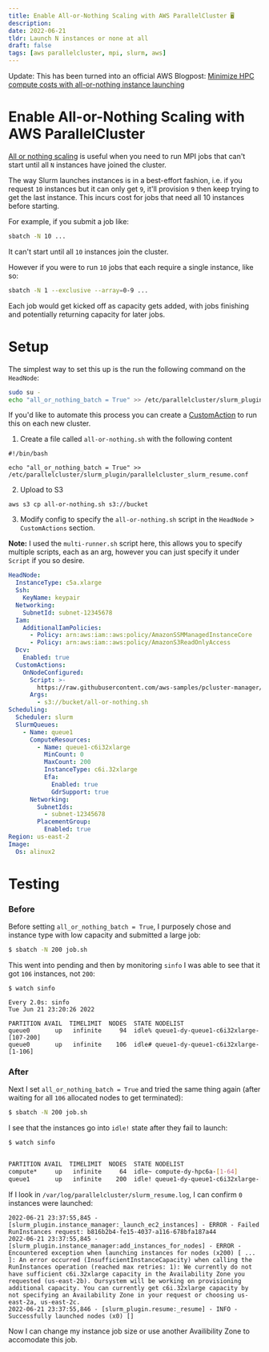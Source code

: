 ```yaml
---
title: Enable All-or-Nothing Scaling with AWS ParallelCluster 🖥
description:
date: 2022-06-21
tldr: Launch N instances or none at all
draft: false
tags: [aws parallelcluster, mpi, slurm, aws]
---
```


Update: This has been turned into an official AWS Blogpost: [Minimize HPC compute costs with all-or-nothing instance launching
](https://aws.amazon.com/blogs/hpc/minimize-hpc-compute-costs-with-all-or-nothing-instance-launching/)

# Enable All-or-Nothing Scaling with AWS ParallelCluster

[All or nothing scaling](https://github.com/aws/aws-parallelcluster/wiki/Configuring-all_or_nothing_batch-launches) is useful when you need to run MPI jobs that can't start until all `N` instances have joined the cluster.

The way Slurm launches instances is in a best-effort fashion, i.e. if you request `10` instances but it can only get `9`, it'll provision `9` then keep trying to get the last instance. This incurs cost for jobs that need all 10 instances before starting.

For example, if you submit a job like:

```bash
sbatch -N 10 ...
```

It can't start until all `10` instances join the cluster. 

However if you were to run `10` jobs that each require a single instance, like so:

```bash
sbatch -N 1 --exclusive --array=0-9 ...
```

Each job would get kicked off as capacity gets added, with jobs finishing and potentially returning capacity for later jobs.

# Setup

The simplest way to set this up is the run the following command on the `HeadNode`:

```bash
sudo su -
echo "all_or_nothing_batch = True" >> /etc/parallelcluster/slurm_plugin/parallelcluster_slurm_resume.conf
```

If you'd like to automate this process you can create a [CustomAction](https://docs.aws.amazon.com/parallelcluster/latest/ug/custom-bootstrap-actions-v3.html) to run this on each new cluster.

1. Create a file called `all-or-nothing.sh` with the following content

```
#!/bin/bash

echo "all_or_nothing_batch = True" >> /etc/parallelcluster/slurm_plugin/parallelcluster_slurm_resume.conf
```

2. Upload to S3

```
aws s3 cp all-or-nothing.sh s3://bucket
```

3. Modify config to specify the `all-or-nothing.sh` script in the `HeadNode` > `CustomActions` section. 

**Note:** I used the `multi-runner.sh` script here, this allows you to specify multiple scripts, each as an arg, however you can just specify it under `Script` if you so desire.

```yaml
HeadNode:
  InstanceType: c5a.xlarge
  Ssh:
    KeyName: keypair
  Networking:
    SubnetId: subnet-12345678
  Iam:
    AdditionalIamPolicies:
      - Policy: arn:aws:iam::aws:policy/AmazonSSMManagedInstanceCore
      - Policy: arn:aws:iam::aws:policy/AmazonS3ReadOnlyAccess
  Dcv:
    Enabled: true
  CustomActions:
    OnNodeConfigured:
      Script: >-
        https://raw.githubusercontent.com/aws-samples/pcluster-manager/main/resources/scripts/multi-runner.py
      Args:
        - s3://bucket/all-or-nothing.sh
Scheduling:
  Scheduler: slurm
  SlurmQueues:
    - Name: queue1
      ComputeResources:
        - Name: queue1-c6i32xlarge
          MinCount: 0
          MaxCount: 200
          InstanceType: c6i.32xlarge
          Efa:
            Enabled: true
            GdrSupport: true
      Networking:
        SubnetIds:
          - subnet-12345678
        PlacementGroup:
          Enabled: true
Region: us-east-2
Image:
  Os: alinux2
```

# Testing

### Before

Before setting `all_or_nothing_batch = True`, I purposely chose and instance type with low capacity and submitted a large job:

```bash
$ sbatch -N 200 job.sh
```

This went into pending and then by monitoring `sinfo` I was able to see that it got `106` instances, not `200`:

```
$ watch sinfo

Every 2.0s: sinfo                                                                                                                                                  Tue Jun 21 23:20:26 2022

PARTITION AVAIL  TIMELIMIT  NODES  STATE NODELIST
queue0       up   infinite     94  idle% queue1-dy-queue1-c6i32xlarge-[107-200]
queue0       up   infinite    106  idle# queue1-dy-queue1-c6i32xlarge-[1-106]
```

### After

Next I set `all_or_nothing_batch = True` and tried the same thing again (after waiting for all `106` allocated nodes to get terminated):

```bash
$ sbatch -N 200 job.sh
```

I see that the instances go into `idle!` state after they fail to launch:

```bash
$ watch sinfo


PARTITION AVAIL  TIMELIMIT  NODES  STATE NODELIST
compute*     up   infinite     64  idle~ compute-dy-hpc6a-[1-64]
queue1       up   infinite    200  idle! queue1-dy-queue1-c6i32xlarge-[1-200]
```

If I look in `/var/log/parallelcluster/slurm_resume.log`, I can confirm `0` instances were launched:

```
2022-06-21 23:37:55,845 - [slurm_plugin.instance_manager:_launch_ec2_instances] - ERROR - Failed RunInstances request: b816b2b4-fe15-4037-a116-678bfa187a44
2022-06-21 23:37:55,845 - [slurm_plugin.instance_manager:add_instances_for_nodes] - ERROR - Encountered exception when launching instances for nodes (x200) [ ... ]: An error occurred (InsufficientInstanceCapacity) when calling the RunInstances operation (reached max retries: 1): We currently do not have sufficient c6i.32xlarge capacity in the Availability Zone you requested (us-east-2b). Oursystem will be working on provisioning additional capacity. You can currently get c6i.32xlarge capacity by not specifying an Availability Zone in your request or choosing us-east-2a, us-east-2c.
2022-06-21 23:37:55,846 - [slurm_plugin.resume:_resume] - INFO - Successfully launched nodes (x0) []
```

Now I can change my instance job size or use another Availibility Zone to accomodate this job. 
